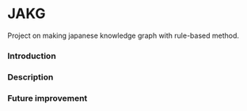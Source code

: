 # JAKG
Project on making japanese knowledge graph with rule-based method.

### Introduction

### Description

### Future improvement
